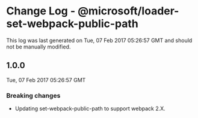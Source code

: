 # Change Log - @microsoft/loader-set-webpack-public-path

This log was last generated on Tue, 07 Feb 2017 05:26:57 GMT and should not be manually modified.

## 1.0.0
Tue, 07 Feb 2017 05:26:57 GMT

### Breaking changes

- Updating set-webpack-public-path to support webpack 2.X.

